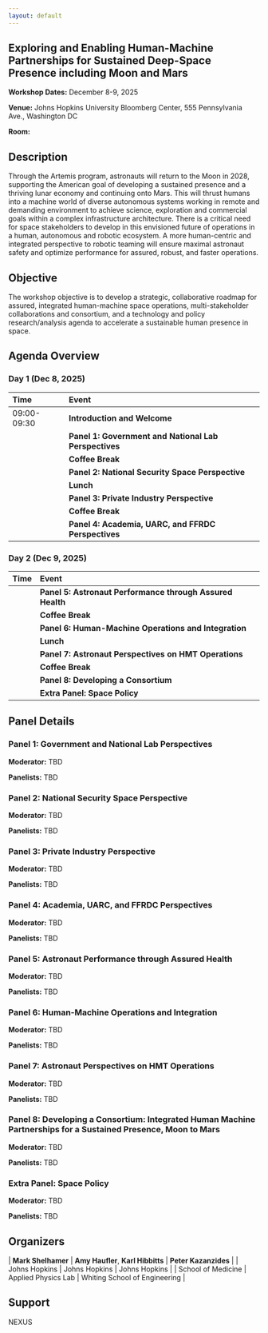 ```yaml
---
layout: default
---
```


## Exploring and Enabling Human-Machine Partnerships for Sustained Deep-Space Presence including Moon and Mars

**Workshop Dates:**  December 8-9, 2025

**Venue:** Johns Hopkins University Bloomberg Center, 555 Pennsylvania Ave., Washington DC

**Room:** 

## Description

Through the Artemis program, astronauts will return to the Moon in 2028, supporting the American goal of
developing a sustained presence and a thriving lunar economy and continuing onto Mars.
This will thrust humans into a machine world of diverse autonomous systems working in remote and demanding
environment to achieve science, exploration and commercial goals within a complex infrastructure architecture.
There is a critical need for space stakeholders to develop in this envisioned future of operations in a human,
autonomous and robotic ecosystem. A more human-centric and integrated perspective to robotic teaming will
ensure maximal astronaut safety and optimize performance for assured, robust, and faster operations.

## Objective

The workshop objective is to develop a strategic, collaborative roadmap for assured, integrated
human-machine space operations, multi-stakeholder collaborations and consortium, and a technology and
policy research/analysis agenda to accelerate a sustainable human presence in space.

## Agenda Overview

### Day 1 (Dec 8, 2025)

| Time        | Event                                                     |
|:------------|:----------------------------------------------------------|
| 09:00-09:30 | **Introduction and Welcome**                              |
|             | **Panel 1: Government and National Lab Perspectives**     |
|             | **Coffee Break**                                          |
|             | **Panel 2: National Security Space Perspective**          |
|             | **Lunch**                                                 |
|             | **Panel 3: Private Industry Perspective**                 |
|             | **Coffee Break**                                          |
|             | **Panel 4: Academia, UARC, and FFRDC Perspectives**       |

### Day 2 (Dec 9, 2025)

| Time        | Event                                                     |
|:------------|:----------------------------------------------------------|
|             | **Panel 5: Astronaut Performance through Assured Health** |
|             | **Coffee Break**                                          |
|             | **Panel 6: Human-Machine Operations and Integration**     |
|             | **Lunch**                                                 |
|             | **Panel 7: Astronaut Perspectives on HMT Operations**     |
|             | **Coffee Break**                                          |
|             | **Panel 8: Developing a Consortium**                      |
|             | **Extra Panel: Space Policy**                             |

## Panel Details

### Panel 1: Government and National Lab Perspectives

**Moderator:** TBD

**Panelists:** TBD

### Panel 2: National Security Space Perspective

**Moderator:** TBD

**Panelists:** TBD

### Panel 3: Private Industry Perspective

**Moderator:** TBD

**Panelists:** TBD

### Panel 4: Academia, UARC, and FFRDC Perspectives

**Moderator:** TBD

**Panelists:** TBD

### Panel 5: Astronaut Performance through Assured Health

**Moderator:** TBD

**Panelists:** TBD

### Panel 6: Human-Machine Operations and Integration

**Moderator:** TBD

**Panelists:** TBD

### Panel 7: Astronaut Perspectives on HMT Operations

**Moderator:** TBD

**Panelists:** TBD

### Panel 8: Developing a Consortium: Integrated Human Machine Partnerships for a Sustained Presence, Moon to Mars

**Moderator:** TBD

**Panelists:** TBD

### Extra Panel: Space Policy

**Moderator:** TBD

**Panelists:** TBD

## Organizers

| **Mark Shelhamer**  | **Amy Haufler**, **Karl Hibbitts**   | **Peter Kazanzides**  |
| Johns Hopkins       | Johns Hopkins                        | Johns Hopkins         |
| School of Medicine  | Applied Physics Lab                  | Whiting School of Engineering |


## Support

NEXUS

